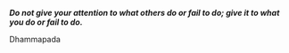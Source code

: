 _**Do not give your attention to what others do or fail to do; give it to what you do or fail to do.**_

Dhammapada